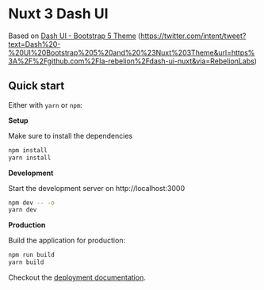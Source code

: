 # Nuxt 3 Dash UI

Based on [Dash UI - Bootstrap 5 Theme](https://github.com/la-rebelion/Dash-UI#dash-ui---bootstrap-5-theme-) (https://twitter.com/intent/tweet?text=Dash%20-%20UI%20Bootstrap%205%20and%20%23Nuxt%203Theme&url=https%3A%2F%2Fgithub.com%2Fla-rebelion%2Fdash-ui-nuxt&via=RebelionLabs)


## Quick start

Either with `yarn` or `npm`:

**Setup**

Make sure to install the dependencies

```bash
npm install
yarn install
```

**Development**

Start the development server on http://localhost:3000

```bash
npm dev -- -o
yarn dev
```

**Production**

Build the application for production:

```bash
npm run build
yarn build
```

Checkout the [deployment documentation](https://v3.nuxtjs.org/docs/deployment).